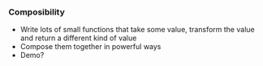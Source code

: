 ### Composibility

- Write lots of small functions that take some value, transform the value and return a different kind of value
- Compose them together in powerful ways
- Demo?